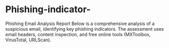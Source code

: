 # Phishing-indicator-
Phishing Email Analysis Report Below is a comprehensive analysis of a suspicious email, identifying key phishing indicators. The assessment uses email headers, content inspection, and free online tools (MXToolbox, VirusTotal, URLScan).

